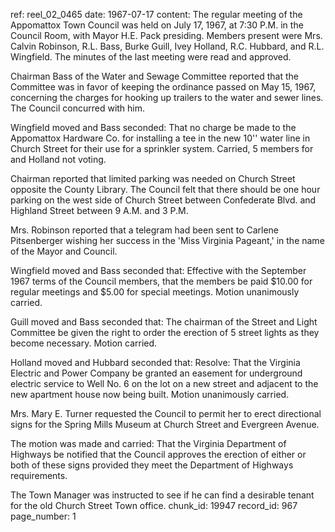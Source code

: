 ref: reel_02_0465
date: 1967-07-17
content: The regular meeting of the Appomattox Town Council was held on July 17, 1967, at 7:30 P.M. in the Council Room, with Mayor H.E. Pack presiding. Members present were Mrs. Calvin Robinson, R.L. Bass, Burke Guill, Ivey Holland, R.C. Hubbard, and R.L. Wingfield. The minutes of the last meeting were read and approved.

Chairman Bass of the Water and Sewage Committee reported that the Committee was in favor of keeping the ordinance passed on May 15, 1967, concerning the charges for hooking up trailers to the water and sewer lines. The Council concurred with him.

Wingfield moved and Bass seconded: That no charge be made to the Appomattox Hardware Co. for installing a tee in the new 10'' water line in Church Street for their use for a sprinkler system. Carried, 5 members for and Holland not voting.

Chairman reported that limited parking was needed on Church Street opposite the County Library. The Council felt that there should be one hour parking on the west side of Church Street between Confederate Blvd. and Highland Street between 9 A.M. and 3 P.M.

Mrs. Robinson reported that a telegram had been sent to Carlene Pitsenberger wishing her success in the 'Miss Virginia Pageant,' in the name of the Mayor and Council.

Wingfield moved and Bass seconded that: Effective with the September 1967 terms of the Council members, that the members be paid $10.00 for regular meetings and $5.00 for special meetings. Motion unanimously carried.

Guill moved and Bass seconded that: The chairman of the Street and Light Committee be given the right to order the erection of 5 street lights as they become necessary. Motion carried.

Holland moved and Hubbard seconded that: Resolve: That the Virginia Electric and Power Company be granted an easement for underground electric service to Well No. 6 on the lot on a new street and adjacent to the new apartment house now being built. Motion unanimously carried.

Mrs. Mary E. Turner requested the Council to permit her to erect directional signs for the Spring Mills Museum at Church Street and Evergreen Avenue.

The motion was made and carried: That the Virginia Department of Highways be notified that the Council approves the erection of either or both of these signs provided they meet the Department of Highways requirements.

The Town Manager was instructed to see if he can find a desirable tenant for the old Church Street Town office.
chunk_id: 19947
record_id: 967
page_number: 1

